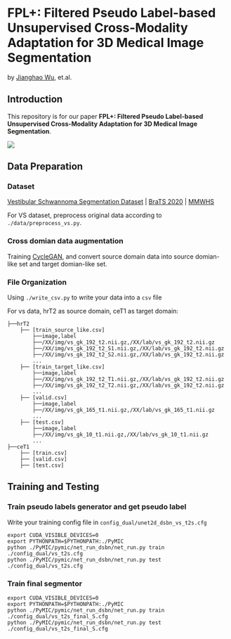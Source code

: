 <!-- # FPL+
code for "FPL+: Filtered Pseudo Label-based Unsupervised Cross-Modality Adaptation for 3D Medical Image Segmentation"

The code is being gradually improved...

Train and test the FPL+:
```
export CUDA_VISIBLE_DEVICES=0
export PYTHONPATH=$PYTHONPATH:./PyMIC
python ./PyMIC/pymic/net_run_dsbn/net_run.py train ./config_dual/unet2d_dsbn_bst_t2s.cfg
python ./PyMIC/pymic/net_run_dsbn/net_run.py test ./config_dual/unet2d_dsbn_bst_t2s.cfg
``` -->


# FPL+: Filtered Pseudo Label-based Unsupervised Cross-Modality Adaptation for 3D Medical Image Segmentation
by [Jianghao Wu](https://jianghaowu.github.io/), et.al. 

## Introduction

This repository is for our paper **FPL+: Filtered Pseudo Label-based Unsupervised Cross-Modality Adaptation for 3D Medical Image Segmentation**. 


![](./FPL-plus.png)

## Data Preparation

### Dataset
[ Vestibular Schwannoma Segmentation Dataset](https://www.nature.com/articles/s41597-021-01064-w) | [BraTS 2020](https://www.med.upenn.edu/cbica/brats2020/data.html) | [MMWHS](http://www.sdspeople.fudan.edu.cn/zhuangxiahai/0/mmwhs/)

For VS dataset, preprocess original data according to `./data/preprocess_vs.py`.

### Cross domian data augmentation 
Training [CycleGAN](https://github.com/junyanz/pytorch-CycleGAN-and-pix2pix), and convert source domain data into source domian-like set and target domian-like set.

### File Organization
Using `./write_csv.py` to write your data into a `csv` file 

For vs data, hrT2 as source domain, ceT1 as target domain: 
``` 
├──hrT2
    ├── [train_source_like.csv]
        ├──image,label
        ├──/XX/img/vs_gk_192_t2.nii.gz,/XX/lab/vs_gk_192_t2.nii.gz
        ├──/XX/img/vs_gk_192_t2_S1.nii.gz,/XX/lab/vs_gk_192_t2.nii.gz
        ├──/XX/img/vs_gk_192_t2_S2.nii.gz,/XX/lab/vs_gk_192_t2.nii.gz
        ...
    ├── [train_target_like.csv]
        ├──image,label
        ├──/XX/img/vs_gk_192_t2_T1.nii.gz,/XX/lab/vs_gk_192_t2.nii.gz
        ├──/XX/img/vs_gk_192_t2_T2.nii.gz,/XX/lab/vs_gk_192_t2.nii.gz
        ...
    ├── [valid.csv]
        ├──image,label
        ├──/XX/img/vs_gk_165_t1.nii.gz,/XX/lab/vs_gk_165_t1.nii.gz
        ...
    ├── [test.csv]
        ├──image,label
        ├──/XX/img/vs_gk_10_t1.nii.gz,/XX/lab/vs_gk_10_t1.nii.gz
        ...
├──ceT1
    ├── [train.csv]
    ├── [valid.csv]
    ├── [test.csv]
```

## Training and Testing

### Train pseudo labels generator and get pseudo label
Write your training config file in `config_dual/unet2d_dsbn_vs_t2s.cfg`

```
export CUDA_VISIBLE_DEVICES=0
export PYTHONPATH=$PYTHONPATH:./PyMIC
python ./PyMIC/pymic/net_run_dsbn/net_run.py train ./config_dual/vs_t2s.cfg
python ./PyMIC/pymic/net_run_dsbn/net_run.py test ./config_dual/vs_t2s.cfg
```
### Train final segmentor
```
export CUDA_VISIBLE_DEVICES=0
export PYTHONPATH=$PYTHONPATH:./PyMIC
python ./PyMIC/pymic/net_run_dsbn/net_run.py train ./config_dual/vs_t2s_final_S.cfg
python ./PyMIC/pymic/net_run_dsbn/net_run.py test ./config_dual/vs_t2s_final_S.cfg
```


<!-- ## Acknowledgement
The U-Net model is borrowed from [Fed-DG](https://github.com/liuquande/FedDG-ELCFS). The Style Augmentation (SA) module is based on the nonlinear transformation in [Models Genesis](https://github.com/MrGiovanni/ModelsGenesis). The Dual-Normalizaiton is borrow from [DSBN](https://github.com/wgchang/DSBN). We thank all of them for their great contributions. -->

<!-- ## Citation

If you find this project useful for your research, please consider citing:

```bibtex
@inproceedings{zhou2022dn,
  title={Generalizable Cross-modality Medical Image Segmentation via Style Augmentation and Dual Normalization},
  author={Zhou, Ziqi and Qi, Lei and Yang, Xin and Ni, Dong and Shi, Yinghuan},
  booktitle={CVPR},
  year={2022}
}
``` -->
